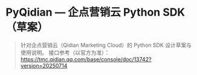# PyQidian — 企点营销云 Python SDK（草案）

> 针对企点营销云（Qidian Marketing Cloud）的 Python SDK 设计草案与使用说明。
> 接口参考（以官方为准）：https://tmc.qidian.qq.com/base/console/doc/13742?version=20250714
